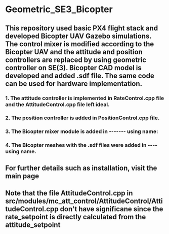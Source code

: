# Geometric_SE3_Bicopter

## This repository used basic PX4 flight stack and developed Bicopter UAV Gazebo simulations. The control mixer is modified according to the Bicopter UAV and the attitude and position controllers are replaced by using geometric controller on SE(3). Bicopter CAD model is developed and added .sdf file. The same code can be used for hardware implementation.

### 1. The attitude controller is implemented in RateControl.cpp file and the AttitudeControl.cpp file left ideal.
### 2. The position controller is added in PositionControl.cpp file.
### 3. The Bicopter mixer module is added in ------- using name:
### 4. The Bicopter meshes with the .sdf files were added in ---- using name.

## For further details such as installation, visit the main page 

## Note that the file AttitudeControl.cpp  in src/modules/mc_att_control/AttitudeControl/AttitudeControl.cpp don't have significane since the rate_setpoint is directly calculated from the attitude_setpoint
